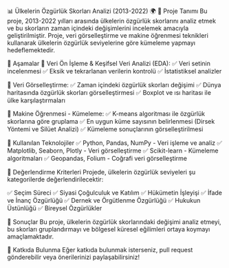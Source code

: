 📊 Ülkelerin Özgürlük Skorları Analizi (2013-2022) 🌍
📌 Proje Tanımı
Bu proje, 2013-2022 yılları arasında ülkelerin özgürlük skorlarını analiz etmek ve bu skorların zaman içindeki değişimlerini incelemek amacıyla geliştirilmiştir. Proje, veri görselleştirme ve makine öğrenmesi teknikleri kullanarak ülkelerin özgürlük seviyelerine göre kümeleme yapmayı hedeflemektedir.

📌 Aşamalar
📌 Veri Ön İşleme & Keşifsel Veri Analizi (EDA):
✅ Veri setinin incelenmesi
✅ Eksik ve tekrarlanan verilerin kontrolü
✅ İstatistiksel analizler

📌 Veri Görselleştirme:
✅ Zaman içindeki özgürlük skorları değişimi
✅ Dünya haritasında özgürlük skorları görselleştirmesi
✅ Boxplot ve ısı haritası ile ülke karşılaştırmaları

📌 Makine Öğrenmesi - Kümeleme:
✅ K-means algoritması ile özgürlük skorlarına göre gruplama
✅ En uygun küme sayısının belirlenmesi (Dirsek Yöntemi ve Silüet Analizi)
✅ Kümeleme sonuçlarının görselleştirilmesi

📌 Kullanılan Teknolojiler
✅ Python, Pandas, NumPy - Veri işleme ve analiz
✅ Matplotlib, Seaborn, Plotly - Veri görselleştirme
✅ Scikit-learn - Kümeleme algoritmaları
✅ Geopandas, Folium - Coğrafi veri görselleştirme

📌 Değerlendirme Kriterleri
Projede, ülkelerin özgürlük seviyeleri şu kategorilerde değerlendirilecektir:

✅ Seçim Süreci
✅ Siyasi Çoğulculuk ve Katılım
✅ Hükümetin İşleyişi
✅ İfade ve İnanç Özgürlüğü
✅ Dernek ve Örgütlenme Özgürlüğü
✅ Hukukun Üstünlüğü
✅ Bireysel Özgürlükler

📌 Sonuçlar
Bu proje, ülkelerin özgürlük skorlarındaki değişimi analiz etmeyi, bu skorları gruplandırmayı ve bölgesel küresel eğilimleri ortaya koymayı amaçlamaktadır.

🚀 Katkıda Bulunma
Eğer katkıda bulunmak isterseniz, pull request gönderebilir veya önerilerinizi paylaşabilirsiniz!
